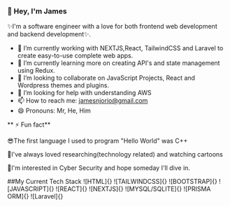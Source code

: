 ### 👋 Hey, I'm James

✨I'm a software engineer with a love for both frontend web development and backend development✨.

- 🔭 I’m currently working with NEXTJS,React, TailwindCSS  and Laravel to create easy-to-use complete web apps.
- 🌱 I’m currently learning more on creating API's and state management using Redux.
- 👯 I’m looking to collaborate on JavaScript Projects, React and Wordpress themes and plugins.
- 🤔 I’m looking for help with understanding AWS 
- 📫 How to reach me: jamesnjorio@gmail.com
- 😄 Pronouns: Mr, He, Him

** ⚡ Fun fact**

😎The first language I used to program "Hello World" was C++

🔁I've always loved researching(technology related) and watching cartoons

🥇I'm interested in Cyber Security and hope someday I'll dive in.

##My Current Tech Stack
![HTML]{}
![TAILWINDCSS]{}
![BOOTSTRAP]{}
![JAVASCRIPT]{}
![REACT]{}
![NEXTJS]{}
![MYSQL/SQLITE]{}
![PRISMA ORM]{}
![Laravel]{}


